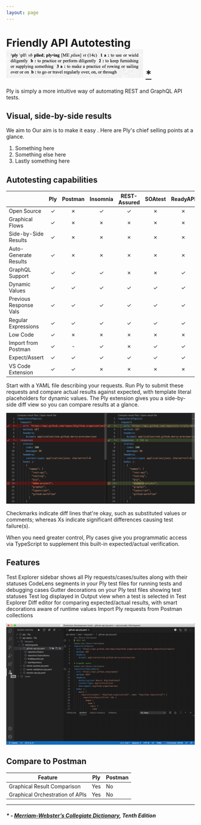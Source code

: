 ```yaml
---
layout: page
---
```


<h1>Friendly API Autotesting
<div class="definition">
  <img src="./img/dict.png" alt="ply definition" width="366px">
  <a href="#---merriam-websters-collegiate-dictionary-tenth-edition">*</a>
</div>
</h1>

Ply is simply a more intuitive way of automating REST and GraphQL API tests.

## Visual, side-by-side results



We aim to Our aim is to make it easy . Here are Ply's chief selling points at a glance.

1. Something here
1. Something else here
1. Lastly something here



## Autotesting capabilities

|                     |Ply                     |Postman                 |Insomnia                |REST-Assured            |SOAtest                 |ReadyAPI                 |
|:---------------------|:----------------------:|:----------------------:|:----------------------:|:----------------------:|:----------------------:|:----------------------:|
|Open Source           |<span class="y">✓</span>|<span class="n">✗</span>|<span class="y">✓</span>|<span class="y">✓</span>|<span class="n">✗</span>|<span class="n">✗</span>|
|Graphical Flows       |<span class="y">✓</span>|<span class="n">✗</span>|<span class="n">✗</span>|<span class="n">✗</span>|<span class="n">✗</span>|<span class="n">✗</span>|
|Side-by-Side Results  |<span class="y">✓</span>|<span class="n">✗</span>|<span class="n">✗</span>|<span class="n">✗</span>|<span class="n">✗</span>|<span class="n">✗</span>|
|Auto-Generate Results |<span class="y">✓</span>|<span class="n">✗</span>|<span class="n">✗</span>|<span class="n">✗</span>|<span class="n">✗</span>|<span class="n">✗</span>|
|GraphQL Support       |<span class="y">✓</span>|<span class="y">✓</span>|<span class="y">✓</span>|<span class="n">✗</span>|<span class="n">✗</span>|<span class="y">✓</span>|
|Dynamic Values        |<span class="y">✓</span>|<span class="y">✓</span>|<span class="y">✓</span>|<span class="y">✓</span>|<span class="y">✓</span>|<span class="y">✓</span>|
|Previous Response Vals|<span class="y">✓</span>|<span class="y">✓</span>|<span class="y">✓</span>|<span class="y">✓</span>|<span class="y">✓</span>|<span class="y">✓</span>|
|Regular Expressions   |<span class="y">✓</span>|<span class="y">✓</span>|<span class="y">✓</span>|<span class="y">✓</span>|<span class="y">✓</span>|<span class="y">✓</span>|
|Low Code              |<span class="y">✓</span>|<span class="n">✗</span>|<span class="n">✗</span>|<span class="n">✗</span>|<span class="n">✗</span>|<span class="n">✗</span>|
|Import from Postman   |<span class="y">✓</span>|<span class="y">-</span>|<span class="y">✓</span>|<span class="n">✗</span>|<span class="y">✓</span>|<span class="y">✓</span>|
|Expect/Assert         |<span class="y">✓</span>|<span class="y">✓</span>|<span class="y">✓</span>|<span class="y">✓</span>|<span class="y">✓</span>|<span class="y">✓</span>|
|VS Code Extension     |<span class="y">✓</span>|<span class="y">✓</span>|<span class="n">✗</span>|<span class="n">✗</span>|<span class="n">✗</span>|<span class="n">✗</span>|

Start with a YAML file describing your requests. Run Ply to submit these requests and compare actual results against expected, with template literal placeholders for dynamic values. The Ply extension gives you a side-by-side diff view so you can compare results at a glance.

<div>
  <img src="img/diff.png" width="945" alt="Diff" />
</div>

Checkmarks indicate diff lines that're okay, such as substituted values or comments; whereas Xs indicate significant differences causing test failure(s).

When you need greater control, Ply cases give you programmatic access via TypeScript to supplement this built-in expected/actual verification.


## Features
Test Explorer sidebar shows all Ply requests/cases/suites along with their statuses
CodeLens segments in your Ply test files for running tests and debugging cases
Gutter decorations on your Ply test files showing test statuses
Test log displayed in Output view when a test is selected in Test Explorer
Diff editor for comparing expected/actual results, with smart decorations aware of runtime values
Import Ply requests from Postman collections

<p><img src="img/recording.gif" alt="recording"></p>

## Compare to Postman

<table>
<thead>
<tr>
<th>Feature</th>
<th>Ply</th>
<th>Postman</th>
</tr>
</thead>
<tbody>
<tr>
<td>Graphical Result Comparison</td>
<td>Yes</td>
<td>No</td>
</tr>
<tr>
<td>Graphical Orchestration of APIs</td>
<td>Yes</td>
<td>No</td>
</tr>

</tbody>
</table>

---
##### * - <a href="https://www.merriam-webster.com/">Merriam-Webster’s Collegiate Dictionary</a>, Tenth Edition
